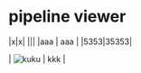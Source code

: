 # pipeline viewer
|x|x|
|||
|aaa | aaa |
|5353|35353|

| ![kuku](https://github.com/empow/logstash-parsers/blob/master/tools/pipeline_node.png) | kkk |

